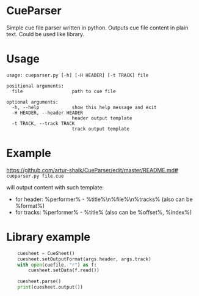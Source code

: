 CueParser
=========

Simple cue file parser written in python. Outputs cue file content in plain text. Could be used like library.

Usage
=====

```
usage: cueparser.py [-h] [-H HEADER] [-t TRACK] file

positional arguments:
  file                  path to cue file

optional arguments:
  -h, --help            show this help message and exit
  -H HEADER, --header HEADER
                        header output template
  -t TRACK, --track TRACK
                        track output template
```

Example
=======
https://github.com/artur-shaik/CueParser/edit/master/README.md#
`cueparser.py file.cue`

will output content with such template:
* for header: %performer% - %title%\n%file%\n%tracks% (also can be %format%)
* for tracks: %performer% - %title% (also can be %offset%, %index%)

Library example
===============

```python
    cuesheet = CueSheet()
    cuesheet.setOutputFormat(args.header, args.track)
    with open(cuefile, "r") as f:
        cuesheet.setData(f.read())

    cuesheet.parse()
    print(cuesheet.output())
```
